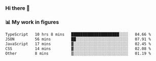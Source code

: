 ### Hi there 👋

### 📊 My work in figures

<!--START_SECTION:waka-->

```txt
TypeScript   10 hrs 8 mins   █████████████████████░░░░   84.66 %
JSON         56 mins         ██░░░░░░░░░░░░░░░░░░░░░░░   07.91 %
JavaScript   17 mins         ▓░░░░░░░░░░░░░░░░░░░░░░░░   02.45 %
CSS          14 mins         ▓░░░░░░░░░░░░░░░░░░░░░░░░   02.08 %
Other        8 mins          ▒░░░░░░░░░░░░░░░░░░░░░░░░   01.19 %
```

<!--END_SECTION:waka-->
